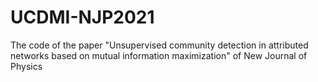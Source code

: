 # UCDMI-NJP2021
The code of the paper "Unsupervised community detection in attributed networks based on mutual information maximization" of New Journal of Physics
